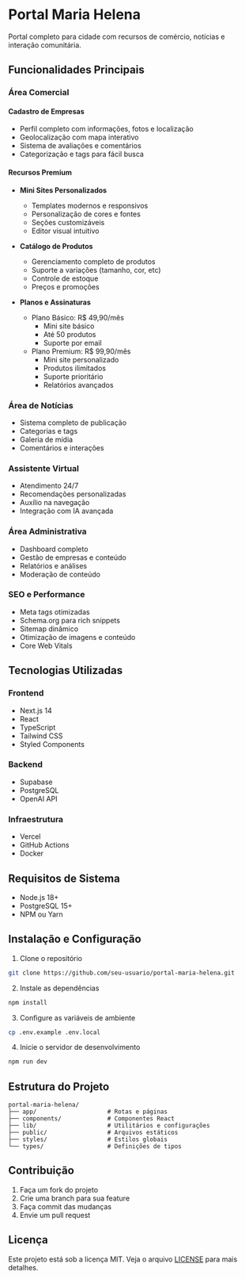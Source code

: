 # Portal Maria Helena

Portal completo para cidade com recursos de comércio, notícias e interação comunitária.

## Funcionalidades Principais

### Área Comercial

#### Cadastro de Empresas
- Perfil completo com informações, fotos e localização
- Geolocalização com mapa interativo
- Sistema de avaliações e comentários
- Categorização e tags para fácil busca

#### Recursos Premium
- **Mini Sites Personalizados**
  - Templates modernos e responsivos
  - Personalização de cores e fontes
  - Seções customizáveis
  - Editor visual intuitivo
  
- **Catálogo de Produtos**
  - Gerenciamento completo de produtos
  - Suporte a variações (tamanho, cor, etc)
  - Controle de estoque
  - Preços e promoções
  
- **Planos e Assinaturas**
  - Plano Básico: R$ 49,90/mês
    - Mini site básico
    - Até 50 produtos
    - Suporte por email
  - Plano Premium: R$ 99,90/mês
    - Mini site personalizado
    - Produtos ilimitados
    - Suporte prioritário
    - Relatórios avançados

### Área de Notícias
- Sistema completo de publicação
- Categorias e tags
- Galeria de mídia
- Comentários e interações

### Assistente Virtual
- Atendimento 24/7
- Recomendações personalizadas
- Auxílio na navegação
- Integração com IA avançada

### Área Administrativa
- Dashboard completo
- Gestão de empresas e conteúdo
- Relatórios e análises
- Moderação de conteúdo

### SEO e Performance
- Meta tags otimizadas
- Schema.org para rich snippets
- Sitemap dinâmico
- Otimização de imagens e conteúdo
- Core Web Vitals

## Tecnologias Utilizadas

### Frontend
- Next.js 14
- React
- TypeScript
- Tailwind CSS
- Styled Components

### Backend
- Supabase
- PostgreSQL
- OpenAI API

### Infraestrutura
- Vercel
- GitHub Actions
- Docker

## Requisitos de Sistema
- Node.js 18+
- PostgreSQL 15+
- NPM ou Yarn

## Instalação e Configuração

1. Clone o repositório
```bash
git clone https://github.com/seu-usuario/portal-maria-helena.git
```

2. Instale as dependências
```bash
npm install
```

3. Configure as variáveis de ambiente
```bash
cp .env.example .env.local
```

4. Inicie o servidor de desenvolvimento
```bash
npm run dev
```

## Estrutura do Projeto
```
portal-maria-helena/
├── app/                    # Rotas e páginas
├── components/             # Componentes React
├── lib/                    # Utilitários e configurações
├── public/                 # Arquivos estáticos
├── styles/                 # Estilos globais
└── types/                  # Definições de tipos
```

## Contribuição
1. Faça um fork do projeto
2. Crie uma branch para sua feature
3. Faça commit das mudanças
4. Envie um pull request

## Licença
Este projeto está sob a licença MIT. Veja o arquivo [LICENSE](LICENSE) para mais detalhes.
